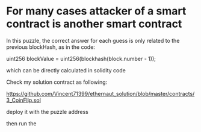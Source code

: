 # For many cases attacker of a smart contract is another smart contract

In this puzzle, the correct answer for each guess is only related to the previous blockHash, as in the code: 

uint256 blockValue = uint256(blockhash(block.number - 1));

which can be directly calculated in solidity code

Check my solution contract as following:

https://github.com/Vincent71399/ethernaut_solution/blob/master/contracts/3_CoinFlip.sol

deploy it with the puzzle address

then run the 
